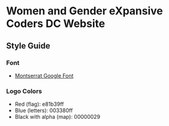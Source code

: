 # Women and Gender eXpansive Coders DC Website

## Style Guide

### Font

-    [Montserrat Google Font](https://fonts.google.com/specimen/Montserrat?preview.text=WGXC%20DC&preview.size=43&sort=popularity)

### Logo Colors

-    Red (flag): e81b39ff
-    Blue (letters): 003380ff
-    Black with alpha (map): 00000029
